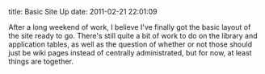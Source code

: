 title: Basic Site Up
date: 2011-02-21 22:01:09 

After a long weekend of work, I believe I've finally got the basic
layout of the site ready to go. There's still quite a bit of work to
do on the library and application tables, as well as the question of
whether or not those should just be wiki pages instead of centrally
administrated, but for now, at least things are together.
